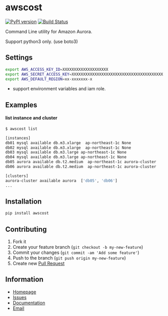# awscost

[![PyPI version](https://badge.fury.io/py/awscost.svg)](https://badge.fury.io/py/awscost)
[![Build Status](https://secure.travis-ci.org/toyama0919/awscost.png?branch=master)](http://travis-ci.org/toyama0919/awscost)

Command Line utility for Amazon Aurora.

Support python3 only. (use boto3)

## Settings

```sh
export AWS_ACCESS_KEY_ID=XXXXXXXXXXXXXXXXXXXX
export AWS_SECRET_ACCESS_KEY=XXXXXXXXXXXXXXXXXXXXXXXXXXXXXXXXXXXXXXXX
export AWS_DEFAULT_REGION=xx-xxxxxxx-x
```

* support environment variables and iam role.

## Examples

#### list instance and cluster

```sh
$ awscost list

[instances]
db01 mysql available db.m3.xlarge  ap-northeast-1c None
db02 mysql available db.m3.xlarge  ap-northeast-1c None
db03 mysql available db.m3.large ap-northeast-1c None
db04 mysql available db.m3.large ap-northeast-1c None
db05 aurora available db.t2.medium  ap-northeast-1c aurora-cluster
db06 aurora available db.t2.medium  ap-northeast-1c aurora-cluster

[clusters]
aurora-cluster available aurora  ['db05', 'db06']
...
```

## Installation

```sh
pip install awscost
```

## Contributing

1. Fork it
2. Create your feature branch (`git checkout -b my-new-feature`)
3. Commit your changes (`git commit -am 'Add some feature'`)
4. Push to the branch (`git push origin my-new-feature`)
5. Create new [Pull Request](../../pull/new/master)

## Information

* [Homepage](https://github.com/toyama0919/awscost)
* [Issues](https://github.com/toyama0919/awscost/issues)
* [Documentation](http://rubydoc.info/gems/awscost/frames)
* [Email](mailto:toyama0919@gmail.com)
